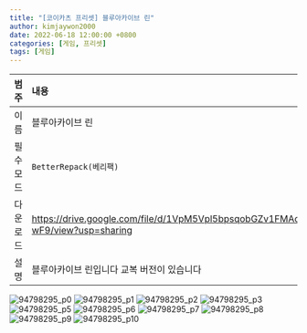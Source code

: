 ```yaml
---
title: "[코이카츠 프리셋] 블루아카이브 린"
author: kimjaywon2000
date: 2022-06-18 12:00:00 +0800
categories: [게임, 프리셋]
tags: [게임]
---
```


| 범주             | 내용            |
|:----------------|:---------------|
| 이름             | 블루아카이브 린 |
| 필수 모드         | `BetterRepack(베리팩)`       |
| 다운로드          | <https://drive.google.com/file/d/1VpM5Vpl5bpsqobGZv1FMAcTNOt7r-wF9/view?usp=sharing> |
| 설명             | 블루아카이브 린입니다 교복 버전이 있습니다   |

![94798295_p0](https://user-images.githubusercontent.com/76558033/174490689-f04c04cd-0b0a-4e6d-b5e7-5f7181d85b8b.png)
![94798295_p1](https://user-images.githubusercontent.com/76558033/174490694-64879d5f-b449-4c5e-a0ed-d0a02147af95.png)
![94798295_p2](https://user-images.githubusercontent.com/76558033/174490696-d22ee7a5-3840-4999-bc54-7f5a7be9ca28.png)
![94798295_p3](https://user-images.githubusercontent.com/76558033/174490699-324e2186-278b-4dd0-b664-67bdf4d753ea.png)
![94798295_p5](https://user-images.githubusercontent.com/76558033/174490703-432bb1c8-85c1-484b-a2d0-2c4ff8a862bd.png)
![94798295_p6](https://user-images.githubusercontent.com/76558033/174490708-26146f30-a267-4367-a9dd-07a363adf09a.png)
![94798295_p7](https://user-images.githubusercontent.com/76558033/174490713-10c07d57-fbbd-49f6-8ee0-44c1729adda5.png)
![94798295_p8](https://user-images.githubusercontent.com/76558033/174490715-c1a23996-eb76-4154-ba2e-6d305b15ee91.png)
![94798295_p9](https://user-images.githubusercontent.com/76558033/174490718-64f3e9b2-e2b3-400c-bc68-567773964eaa.png)
![94798295_p10](https://user-images.githubusercontent.com/76558033/174490722-24ab1eea-366d-48db-b708-1964dc5da805.png)

